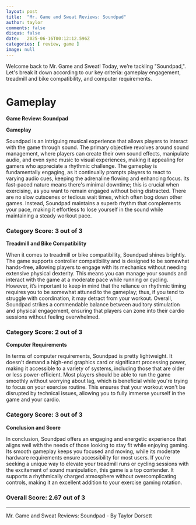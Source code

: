 ```yaml
---
layout: post
title:  "Mr. Game and Sweat Reviews: Soundpad"
author: taylor
comments: false
disqus: false
date:   2025-06-16T00:12:12.596Z
categories: [ review, game ]
image: null
---
```


Welcome back to Mr. Game and Sweat! Today, we’re tackling "Soundpad,". Let's break it down according to our key criteria: gameplay engagement, treadmill and bike compatibility, and computer requirements.

# Gameplay

**Game Review: Soundpad**

**Gameplay**

Soundpad is an intriguing musical experience that allows players to interact with the game through sound. The primary objective revolves around sound management, where players can create their own sound effects, manipulate audio, and even sync music to visual experiences, making it appealing for gamers who appreciate a rhythmic challenge. The gameplay is fundamentally engaging, as it continually prompts players to react to varying audio cues, keeping the adrenaline flowing and enhancing focus. Its fast-paced nature means there's minimal downtime; this is crucial when exercising, as you want to remain engaged without being distracted. There are no slow cutscenes or tedious wait times, which often bog down other games. Instead, Soundpad maintains a superb rhythm that complements your pace, making it effortless to lose yourself in the sound while maintaining a steady workout pace.

### Category Score: 3 out of 3

**Treadmill and Bike Compatibility**

When it comes to treadmill or bike compatibility, Soundpad shines brightly. The game supports controller compatibility and is designed to be somewhat hands-free, allowing players to engage with its mechanics without needing extensive physical dexterity. This means you can manage your sounds and interact with the game at a moderate pace while running or cycling. However, it’s important to keep in mind that the reliance on rhythmic timing requires you to be somewhat attuned to the gameplay; thus, if you tend to struggle with coordination, it may detract from your workout. Overall, Soundpad strikes a commendable balance between auditory stimulation and physical engagement, ensuring that players can zone into their cardio sessions without feeling overwhelmed.

### Category Score: 2 out of 3

**Computer Requirements**

In terms of computer requirements, Soundpad is pretty lightweight. It doesn't demand a high-end graphics card or significant processing power, making it accessible to a variety of systems, including those that are older or less power-efficient. Most players should be able to run the game smoothly without worrying about lag, which is beneficial while you're trying to focus on your exercise routine. This ensures that your workout won't be disrupted by technical issues, allowing you to fully immerse yourself in the game and your cardio.

### Category Score: 3 out of 3

**Conclusion and Score**

In conclusion, Soundpad offers an engaging and energetic experience that aligns well with the needs of those looking to stay fit while enjoying gaming. Its smooth gameplay keeps you focused and moving, while its moderate hardware requirements ensure accessibility for most users. If you’re seeking a unique way to elevate your treadmill runs or cycling sessions with the excitement of sound manipulation, this game is a top contender. It supports a rhythmically charged atmosphere without overcomplicating controls, making it an excellent addition to your exercise gaming rotation.

### Overall Score: 2.67 out of 3

---

Mr. Game and Sweat Reviews: Soundpad - By Taylor Dorsett
